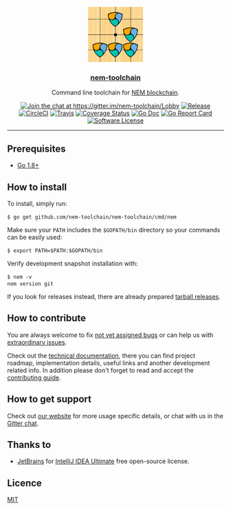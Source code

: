 <p align="center">
  <img alt="nem-toolchain logo" src="assets/logo.png" height="128" />
  <h3 align="center"><a href="https://git.io/nemtool">nem-toolchain</a></h3>
  <p align="center">Command line toolchain for <a href=https://nem.io>NEM blockchain</a>.</p>
  <p align="center">
    <a href="https://gitter.im/nem-toolchain/Lobby?utm_source=badge&utm_medium=badge&utm_campaign=pr-badge&utm_content=badge"><img alt="Join the chat at https://gitter.im/nem-toolchain/Lobby" src="https://img.shields.io/gitter/room/badges/shields.svg?style=flat-square"></a>
    <a href="https://github.com/nem-toolchain/nem-toolchain/releases/latest"><img alt="Release" src="https://img.shields.io/github/release/nem-toolchain/nem-toolchain.svg?style=flat-square"></a>
    <a href="https://circleci.com/gh/nem-toolchain/nem-toolchain"><img alt="CircleCI" src="https://img.shields.io/circleci/project/github/nem-toolchain/nem-toolchain.svg?style=flat-square"></a>
    <a href="https://travis-ci.org/nem-toolchain/nem-toolchain"><img alt="Travis" src="https://img.shields.io/travis/nem-toolchain/nem-toolchain.svg?style=flat-square"></a>
    <a href="https://codecov.io/gh/nem-toolchain/nem-toolchain"><img alt="Coverage Status" src="https://img.shields.io/codecov/c/github/nem-toolchain/nem-toolchain/master.svg?style=flat-square"></a>
    <a href="http://godoc.org/github.com/nem-toolchain/nem-toolchain"><img alt="Go Doc" src="https://img.shields.io/badge/godoc-reference-blue.svg?style=flat-square"></a>
    <a href="https://goreportcard.com/report/github.com/nem-toolchain/nem-toolchain"><img alt="Go Report Card" src="https://goreportcard.com/badge/github.com/nem-toolchain/nem-toolchain?style=flat-square"></a>
    <a href="LICENSE"><img alt="Software License" src="https://img.shields.io/badge/license-MIT-brightgreen.svg?style=flat-square"></a>
  </p>
</p>

---

## Prerequisites

* [Go 1.8+](http://golang.org/doc/install)

## How to install

To install, simply run:

```console
$ go get github.com/nem-toolchain/nem-toolchain/cmd/nem
```

Make sure your `PATH` includes the `$GOPATH/bin` directory so your commands can be easily used:

```console
$ export PATH=$PATH:$GOPATH/bin
```

Verify development snapshot installation with:

```console
$ nem -v
nem version git
```

If you look for releases instead, there are already prepared
[tarball releases](https://github.com/nem-toolchain/nem-toolchain/releases/latest).

## How to contribute

You are always welcome to fix
[not yet assigned bugs](https://github.com/nem-toolchain/nem-toolchain/issues?q=is%3Aopen+label%3Abug+no%3Aassignee)
or can help us with [extraordinary issues](https://github.com/nem-toolchain/nem-toolchain/labels/help%20wanted).

Check out the [technical documentation](https://github.com/nem-toolchain/nem-toolchain/wiki),
there you can find project roadmap, implementation details, useful links and another development related info.
In addition please don't forget to read and accept the [contributing guide](CONTRIBUTING.md).

## How to get support

Check out [our website](https://git.io/nemtool) for more usage specific details,
or chat with us in the [Gitter chat](https://gitter.im/nem-toolchain/Lobby).

## Thanks to

* [JetBrains](https://www.jetbrains.com) for [IntelliJ IDEA Ultimate](https://www.jetbrains.com/idea)
free open-source license.

## Licence

[MIT](LICENSE)
